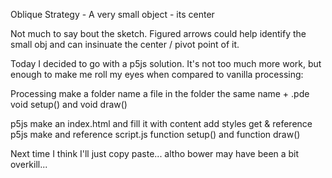 Oblique Strategy - A very small object - its center

Not much to say bout the sketch.  Figured arrows could help identify the small obj and can insinuate the center / pivot point of it.


Today I decided to go with a p5js solution.  It's not too much more work, but enough to make me roll my eyes when compared to vanilla processing:

Processing
make a folder
name a file in the folder the same name + .pde
void setup() and void draw()

p5js
make an index.html and fill it with content
add styles
get & reference p5js
make and reference script.js
function setup() and function draw()

Next time I think I'll just copy paste... altho bower may have been a bit overkill...
